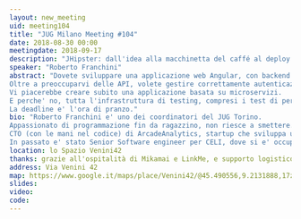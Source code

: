 ```yaml
---
layout: new_meeting
uid: meeting104
title: "JUG Milano Meeting #104"
date: 2018-08-30 00:00
meetingdate: 2018-09-17
description: "JHipster: dall'idea alla macchinetta del caffé al deploy prima di pranzo"
speaker: "Roberto Franchini"
abstract: "Dovete sviluppare una applicazione web Angular, con backend SpringBoot ed API REST pronte all'uso.
Oltre a preoccuparvi delle API, volete gestire correttamente autenticazione ed autorizzazione, offrendo anche social login.
Vi piacerebbe creare subito una applicazione basata su microservizi.
E perche' no, tutta l'infrastruttura di testing, compresi i test di performance.
La deadline e' l'ora di pranzo."
bio: "Roberto Franchini e' uno dei coordinatori del JUG Torino.
Appassionato di programmazione fin da ragazzino, non riesce a smettere.
CTO (con le mani nel codice) di ArcadeAnalytics, startup che sviluppa un tool di data visualization per graph databases, ha lavorato in precedenza per OrientDB come tech-lead degli indici full-text e geospaziali.
In passato e' stato Senior Software engineer per CELI, dove si e' occupato di semantic computing su bigData/fastData, enterprise semantic search e applicazioni distribuite."
location: lo Spazio Venini42
thanks: grazie all'ospitalità di Mikamai e LinkMe, e supporto logistico di Credimi
address: Via Venini 42
map: https://www.google.it/maps/place/Venini42/@45.490556,9.2131888,17z/data=!3m1!4b1!4m5!3m4!1s0x4786c6de20e6362f:0xc95afb6f555f4ed6!8m2!3d45.490556!4d9.2153775
slides: 
video: 
code: 
---
```

